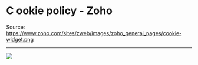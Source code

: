 # C ookie policy - Zoho

Source: https://www.zoho.com/sites/zweb/images/zoho_general_pages/cookie-widget.png

---

![](https://www.zoho.com/sites/zweb/images/zoho_general_pages/cookie-widget.png)